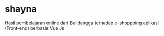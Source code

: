 # shayna
Hasil pembelajaran online dari Buildangga terhadap e-shoppping aplikasi (Front-end) berbasis Vue Js

